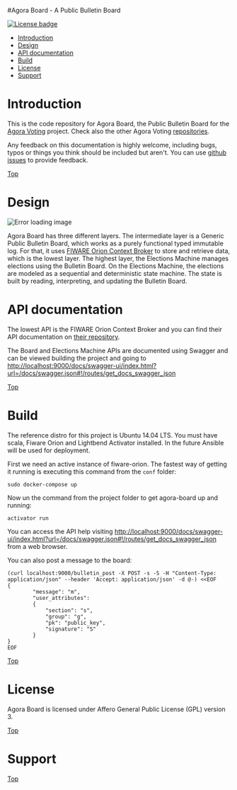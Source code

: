 #<a name="top"></a>Agora Board - A Public Bulletin Board


[![License badge](https://img.shields.io/badge/license-AGPL-blue.svg)](https://opensource.org/licenses/AGPL-3.0)

* [Introduction](#introduction)
* [Design](#design)
* [API documentation](#api-documentation)
* [Build](#build)
* [License](#license)
* [Support](#support)

# Introduction

This is the code repository for Agora Board, the Public Bulletin Board for the [Agora Voting](https://agoravoting.com/) project. Check also the other Agora Voting [repositories](https://github.com/agoravoting).


Any feedback on this documentation is highly welcome, including bugs, typos
or things you think should be included but aren't. You can use [github issues](https://github.com/agoravoting/agora-board/issues/new) to provide feedback.

[Top](#top)

# Design

![Error loading image](public/architecture.png)

Agora Board has three different layers. The intermediate layer is a Generic Public Bulletin Board, which works as a purely functional typed immutable log. For that, it uses [FIWARE Orion Context Broker](https://github.com/telefonicaid/fiware-orion) to store and retrieve data, which is the lowest layer. The highest layer, the Elections Machine manages elections using the Bulletin Board. On the Elections Machine, the elections are modeled as a sequential and deterministic state machine. The state is built by reading, interpreting, and updating the Bulletin Board.

# API documentation

The lowest API is the FIWARE Orion Context Broker and you can find their API documentation on [their repository](https://github.com/telefonicaid/fiware-orion/).

The Board and Elections Machine APIs are documented using Swagger and can be viewed building the project and going to [http://localhost:9000/docs/swagger-ui/index.html?url=/docs/swagger.json#!/routes/get_docs_swagger_json](http://localhost:9000/docs/swagger-ui/index.html?url=/docs/swagger.json#!/routes/get_docs_swagger_json)

[Top](#top)

# Build

The reference distro for this project is Ubuntu 14.04 LTS. You must have scala, Fiware Orion and Lightbend Activator installed. In the future Ansible will be used for deployment.

First we need an active instance of fiware-orion. The fastest way of getting it running is executing this command from the `conf` folder:

    sudo docker-compose up

Now un the command from the project folder to get agora-board up and running:

    activator run

You can access the API help visiting [http://localhost:9000/docs/swagger-ui/index.html?url=/docs/swagger.json#!/routes/get_docs_swagger_json](http://localhost:9000/docs/swagger-ui/index.html?url=/docs/swagger.json#!/routes/get_docs_swagger_json) from a web browser.

You can also post a message to the board:

    (curl localhost:9000/bulletin_post -X POST -s -S -H "Content-Type: application/json" --header 'Accept: application/json' -d @-) <<EOF
    {
            "message": "m",
            "user_attributes": 
            {
                "section": "s",
                "group": "g",
                "pk": "public_key",
                "signature": "S"
            }
    }
    EOF

[Top](#top)

# License

Agora Board is licensed under Affero General Public License (GPL) version 3.

[Top](#top)

# Support

[Top](#top)
